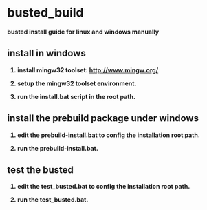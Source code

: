 # busted_build
  <b>busted install guide for linux and windows manually


## install in windows
  1) install mingw32 toolset: http://www.mingw.org/
  
  2) setup the mingw32 toolset environment.
  
  3) run the <b>install.bat</b> script in the root path.

## install the prebuild package under windows
  1) edit the <b>prebuild-install.bat</b> to config the installation root path.

  2) run the <b>prebuild-install.bat</b>.

## test the busted
  1) edit the <b>test_busted.bat</b> to config the installation root path.
  
  2) run the <b>test_busted.bat</b>.